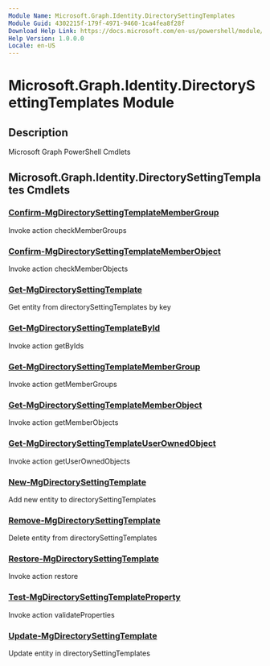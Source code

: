 ```yaml
---
Module Name: Microsoft.Graph.Identity.DirectorySettingTemplates
Module Guid: 4302215f-179f-4971-9460-1ca4fea8f28f
Download Help Link: https://docs.microsoft.com/en-us/powershell/module/microsoft.graph.identity.directorysettingtemplates
Help Version: 1.0.0.0
Locale: en-US
---
```


# Microsoft.Graph.Identity.DirectorySettingTemplates Module
## Description
Microsoft Graph PowerShell Cmdlets

## Microsoft.Graph.Identity.DirectorySettingTemplates Cmdlets
### [Confirm-MgDirectorySettingTemplateMemberGroup](Confirm-MgDirectorySettingTemplateMemberGroup.md)
Invoke action checkMemberGroups

### [Confirm-MgDirectorySettingTemplateMemberObject](Confirm-MgDirectorySettingTemplateMemberObject.md)
Invoke action checkMemberObjects

### [Get-MgDirectorySettingTemplate](Get-MgDirectorySettingTemplate.md)
Get entity from directorySettingTemplates by key

### [Get-MgDirectorySettingTemplateById](Get-MgDirectorySettingTemplateById.md)
Invoke action getByIds

### [Get-MgDirectorySettingTemplateMemberGroup](Get-MgDirectorySettingTemplateMemberGroup.md)
Invoke action getMemberGroups

### [Get-MgDirectorySettingTemplateMemberObject](Get-MgDirectorySettingTemplateMemberObject.md)
Invoke action getMemberObjects

### [Get-MgDirectorySettingTemplateUserOwnedObject](Get-MgDirectorySettingTemplateUserOwnedObject.md)
Invoke action getUserOwnedObjects

### [New-MgDirectorySettingTemplate](New-MgDirectorySettingTemplate.md)
Add new entity to directorySettingTemplates

### [Remove-MgDirectorySettingTemplate](Remove-MgDirectorySettingTemplate.md)
Delete entity from directorySettingTemplates

### [Restore-MgDirectorySettingTemplate](Restore-MgDirectorySettingTemplate.md)
Invoke action restore

### [Test-MgDirectorySettingTemplateProperty](Test-MgDirectorySettingTemplateProperty.md)
Invoke action validateProperties

### [Update-MgDirectorySettingTemplate](Update-MgDirectorySettingTemplate.md)
Update entity in directorySettingTemplates

